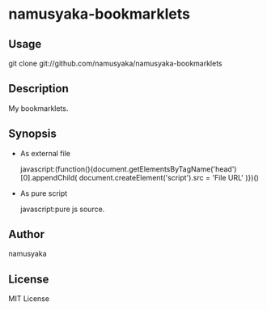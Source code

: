 # namusyaka-bookmarklets
## Usage
  git clone git://github.com/namusyaka/namusyaka-bookmarklets

## Description
  My bookmarklets.

## Synopsis
  * As external file

	javascript:(function(){document.getElementsByTagName('head')[0].appendChild(
	  document.createElement('script').src = 'File URL'
	)})()

  * As pure script

	javascript:pure js source.

## Author
  namusyaka
## License
  MIT License